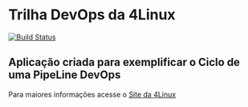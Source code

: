 # Trilha DevOps da 4Linux

<!-- Altere a Flag abaixo com sua URL do Travis -->
[![Build Status](https://app.travis-ci.com/amorimbrun0/DevOpsLab-HelloWorld.svg?branch=master)](https://app.travis-ci.com/amorimbrun0/DevOpsLab-HelloWorld)

## Aplicação criada para exemplificar o Ciclo de uma PipeLine DevOps


Para maiores informações acesse o [Site da 4Linux](https://www.4linux.com.br/cursos/devops)
